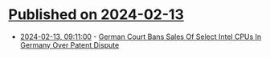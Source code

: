 # [Published on 2024-02-13](index.md)

* [2024-02-13, 09:11:00](https://soylentnews.org/article.pl?sid=24/02/11/162224&from=rss) - [German Court Bans Sales Of Select Intel CPUs In Germany Over Patent Dispute](https://soylentnews.org/article.pl?sid=24/02/11/162224&from=rss)
